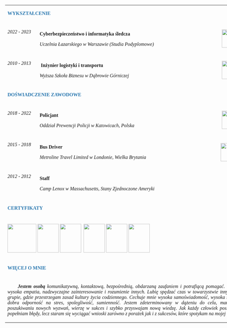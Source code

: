 <!DOCTYPE html>
<html lang="pl">

  <head>

  </head>
  <font face="Tahoma">
<table style="margin-left: auto; margin-right: auto; width: 816px;">
<tbody>
<tr style="height: 61px;">
<td style="width: 545px; height: 61px;" colspan="3">
<p style="text-align: left;"><span style="color: #2977af;"><strong>WYKSZTAŁCENIE</strong></span><img src="http://adglen112.vxm.pl/pic/image009.png" alt="" width="814" height="5" /></p>
</td>
</tr>
<tr style="height: 11px;">
<td style="width: 10px; height: 11px; text-align: right;">
<p style="text-align: left;"><em>2022&nbsp;-&nbsp;2023&nbsp;&nbsp;</em><em><img src="http://adglen112.vxm.pl/pic/image001.png" alt="" width="23" height="14" /></em></p>
<p style="text-align: left;">&nbsp;</p>
</td>
<td style="width: 451.301px; height: 11px;">
<p><strong> Cyberbezpieczeństwo i informatyka śledcza</strong></p>
<p><em>Uczelnia Łazarskiego w Warszawie&nbsp;(Studia Podyplomowe)</em></p>
</td>
<td style="width: 83.6992px; height: 11px;">
<p>&nbsp;<a href="http://adglen112.vxm.pl/pic/image041.jpg" target="_blank"><img src="http://adglen112.vxm.pl/pic/image021.jpg" alt="" height="60" /></a></p>
</td>
</tr>
<tr style="height: 27.3333px;">
<td style="width: 10px; height: 27.3333px; text-align: right;">
<p style="text-align: left;"><em>2010&nbsp;-&nbsp;2013&nbsp;&nbsp;</em><em><img src="http://adglen112.vxm.pl/pic/image001.png" alt="" width="23" height="14" /></em></p>
<p style="text-align: left;">&nbsp;</p>
</td>
<td style="width: 451.301px; height: 27.3333px;">
<p><strong>&nbsp;</strong><strong>Inżynier logistyki i transportu</strong></p>
<p><em>Wyższa Szkoła Biznesu w Dąbrowie G&oacute;rniczej</em></p>
</td>
<td style="width: 83.6992px; height: 27.3333px;">
<p>&nbsp;<img src="http://adglen112.vxm.pl/pic/image022.jpg" alt="" width="77" height="60" /></p>
</td>
</tr>
<tr style="height: 51px;">
<td style="width: 545px; height: 51px;" colspan="3">
<p style="text-align: left;"><span style="color: #2977af;"><strong>DOŚWIADCZENIE ZAWODOWE</strong></span><img src="http://adglen112.vxm.pl/pic/image009.png" alt="" width="814" height="5" /></p>
</td>
</tr>
<tr style="height: 1px;">
<td style="width: 10px; height: 1px; text-align: left;">
<p><em>2018 - 2022&nbsp;&nbsp;</em><em><img src="http://adglen112.vxm.pl/pic/image001.png" alt="" width="23" height="14" /></em></p>
<p>&nbsp;</p>
</td>
<td style="width: 451.301px; height: 1px;">
<p><strong>Policjant</strong></p>
<p><em>Oddział Prewencji Policji w Katowicach, Polska</em></p>
</td>
<td style="width: 83.6992px; height: 1px;">
<p>&nbsp;<img src="http://adglen112.vxm.pl/pic/image023.jpg" alt="" width="77" height="60" /></p>
</td>
</tr>
<tr style="height: 9px;">
<td style="width: 10px; height: 9px;">
<p><em>2015&nbsp;-&nbsp;2018&nbsp;&nbsp;</em><em><img src="http://adglen112.vxm.pl/pic/image002.png" alt="" width="23" height="15" /></em></p>
<p>&nbsp;</p>
</td>
<td style="width: 451.301px; height: 9px;">
<p><strong>Bus Driver</strong></p>
<p><em>Metroline Travel Limited w Londonie, Wielka Brytania</em></p>
</td>
<td style="width: 83.6992px; height: 9px;"><a href="http://adglen112.vxm.pl/pic/image044.jpg" target="_blank"><img src="http://adglen112.vxm.pl/pic/image024.jpg" alt="" width="44" height="60" /></a></td>
</tr>
<tr style="height: 5px;">
<td style="width: 10px; height: 5px;">
<p style="text-align: left;"><em>2012&nbsp;-&nbsp;2012&nbsp;&nbsp;</em><em><img src="http://adglen112.vxm.pl/pic/image003.png" alt="" width="23" height="14" /></em></p>
<p style="text-align: left;">&nbsp;</p>
</td>
<td style="width: 451.301px; height: 5px;">
<p><strong>Staff</strong></p>
<p><em>Camp Lenox w Massachusetts, Stany Zjednoczone Ameryki</em></p>
</td>
<td style="width: 83.6992px; height: 5px;"><a href="http://adglen112.vxm.pl/pic/image045.jpg" target="_blank"><img src="http://adglen112.vxm.pl/pic/image025.jpg" alt="" /></a></td>
</tr>
<tr style="height: 62px;">
<td style="width: 545px; height: 62px;" colspan="3">
<p style="text-align: left;"><span style="color: #2977af;"><strong>CERTYFIKATY</strong></span><img src="http://adglen112.vxm.pl/pic/image009.png" alt="" width="814" height="5" /></p>
</td>
</tr>
<tr style="height: 61px;">
<td style="width: 545px; height: 61px;" colspan="3">
<p><a href="http://adglen112.vxm.pl/pic/image046.jpg" target="_blank"><img src="http://adglen112.vxm.pl/pic/image026.jpg" alt="" width="" height="95" /></a>&nbsp;<a href="http://adglen112.vxm.pl/pic/image047.jpg" target="_blank"><img src="http://adglen112.vxm.pl/pic/image027.jpg" alt="" width="70" height="95" /></a>&nbsp;<a href="http://adglen112.vxm.pl/pic/image048.jpg" target="_blank"><img src="http://adglen112.vxm.pl/pic/image028.jpg" alt="" width="70" height="95" /></a>&nbsp;<a href="http://adglen112.vxm.pl/pic/image049.jpg" target="_blank"><img src="http://adglen112.vxm.pl/pic/image029.jpg" alt="" /></a>&nbsp;<a href="http://adglen112.vxm.pl/pic/image050.jpg" target="_blank"><img src="http://adglen112.vxm.pl/pic/image030.jpg" alt="" width="70" height="95" /></a>&nbsp;<a href="http://adglen112.vxm.pl/pic/image051.jpg" target="_blank"><img src="http://adglen112.vxm.pl/pic/image031.jpg" alt="" width="70" height="95" /></a>&nbsp;<a href="http://adglen112.vxm.pl/pic/image052.jpg" target="_blank"><img src="http://adglen112.vxm.pl/pic/image032.jpg" alt="" width="70" height="95" /></a></p>
</td>
</tr>
<tr style="height: 61px;">
<td style="width: 545px; height: 61px; text-align: right;" colspan="3">
<p style="text-align: left;"><span style="color: #2977af;"><strong>WIĘCEJ O MNIE</strong></span><img src="http://adglen112.vxm.pl/pic/image009.png" alt="" width="814" height="5" /></p>
</td>
</tr>
<tr style="height: 140px;">
<td style="width: 545px; height: 140px; text-align: justify;" colspan="3">
<p><strong><em>&nbsp; &nbsp; &nbsp;Jestem osobą</em></strong><em>&nbsp;komunikatywną, kontaktową, bezpośrednią, obdarzaną zaufaniem i potrafiącą pomagać. Cechuje mnie wysoka empatia, nadzwyczajne zainteresowanie i rozumienie innych. Lubię spędzać czas w towarzystwie innych i pracę w grupie, gdzie przestrzegam zasad kultury życia codziennego. Cechuje mnie wysoka samoświadomość, wysoka samokontrola, dobra odporność na stres, spolegliwość, sumienność. Jestem zdeterminowany w dążeniu do celu, mam odwagę w poszukiwaniu nowych wyzwań, wierzę w sukces i szybko przyswajam nową wiedzę. Jak każdy człowiek posiadam wady i popełniam błędy, lecz staram się wyciągać wnioski zar&oacute;wno z porażek jak i z sukces&oacute;w, kt&oacute;re spotykam na mojej drodze. </em></p>
</td>
</tr>
</tbody>
</table>
  
  </font>
  </body>

</html>
